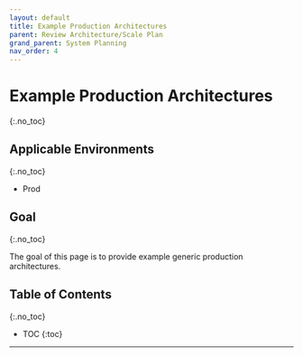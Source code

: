 ```yaml
---
layout: default
title: Example Production Architectures
parent: Review Architecture/Scale Plan
grand_parent: System Planning
nav_order: 4
---
```


# Example Production Architectures
{:.no_toc}

## Applicable Environments
{:.no_toc}
- Prod

## Goal
{:.no_toc}

The goal of this page is to provide example generic production architectures.

## Table of Contents
{:.no_toc}

* TOC
{:toc}

-------------------------
